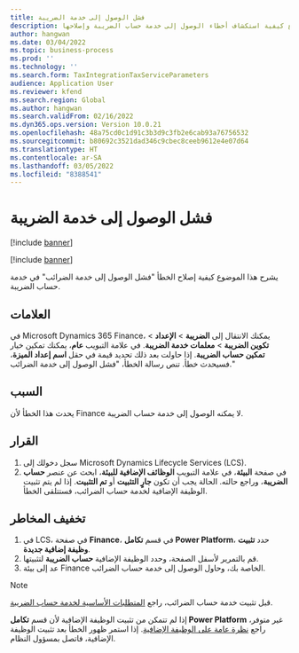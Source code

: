 ```yaml
---
title: فشل الوصول إلى خدمة الضريبة
description: يشرح هذا الموضوع كيفية استكشاف أخطاء الوصول إلى خدمة حساب الضريبة وإصلاحها.
author: hangwan
ms.date: 03/04/2022
ms.topic: business-process
ms.prod: ''
ms.technology: ''
ms.search.form: TaxIntegrationTaxServiceParameters
audience: Application User
ms.reviewer: kfend
ms.search.region: Global
ms.author: hangwan
ms.search.validFrom: 02/16/2022
ms.dyn365.ops.version: Version 10.0.21
ms.openlocfilehash: 48a75cd0c1d91c3b3d9c3fb2e6cab93a76756532
ms.sourcegitcommit: b80692c3521dad346c9cbec8ceeb9612e4e07d64
ms.translationtype: HT
ms.contentlocale: ar-SA
ms.lasthandoff: 03/05/2022
ms.locfileid: "8388541"
---
```

# <a name="failed-to-access-tax-service"></a>فشل الوصول إلى خدمة الضريبة

[!include [banner](../includes/banner.md)]

[!include [banner](../includes/preview-banner.md)]

يشرح هذا الموضوع كيفية إصلاح الخطأ "فشل الوصول إلى خدمة الضرائب" في خدمة حساب الضريبة.

## <a name="symptoms"></a>العلامات

في Microsoft Dynamics 365 Finance، يمكنك الانتقال إلى **الضريبة** \> **الإعداد** \> **تكوين الضريبة** \> **معلمات خدمة الضريبة**. في علامة التبويب **عام**، يمكنك تمكين خيار **تمكين حساب الضريبة**. إذا حاولت بعد ذلك تحديد قيمة في حقل **اسم إعداد الميزة**، فسيحدث خطأ. تنص رسالة الخطأ، "فشل الوصول إلى خدمة الضرائب."

## <a name="cause"></a>السبب

يحدث هذا الخطأ لأن Finance لا يمكنه الوصول إلى خدمة حساب الضريبة.

## <a name="resolution"></a>القرار 

1. سجل دخولك إلى Microsoft Dynamics Lifecycle Services (LCS).
2. في صفحة **البيئة**، في علامة التبويب **الوظائف الإضافية للبيئة**، ابحث عن عنصر **حساب الضريبة**، وراجع حالته. الحالة يجب أن تكون **جارٍ التثبيت** أو **تم التثبيت**. إذا لم يتم تثبيت الوظيفة الإضافية لخدمة حساب الضرائب، فستتلقى الخطأ.

## <a name="mitigation"></a>تخفيف المخاطر

1. في LCS، في صفحة **Finance**، في قسم **تكامل Power Platform**، حدد **تثبيت وظيفة إضافية جديدة**.
2. قم بالتمرير لأسفل الصفحة، وحدد الوظيفة الإضافية **حساب الضريبة** لتثبيتها.
3. عد إلى بيئة Finance الخاصة بك، وحاول الوصول إلى خدمة حساب الضرائب.

> [!NOTE]
> قبل تثبيت خدمة حساب الضرائب، راجع [المتطلبات الأساسية لخدمة حساب الضريبة](global-get-started-with-tax-calculation-service.md#prerequisites).
> 
> إذا لم تتمكن من تثبيت الوظيفة الإضافية لأن قسم **تكامل Power Platform** غير متوفر، راجع [نظرة عامة على الوظيفة الإضافية](../../fin-ops-core/dev-itpro/power-platform/add-ins-overview.md). إذا استمر ظهور الخطأ بعد تثبيت الوظيفة الإضافية، فاتصل بمسؤول النظام.
